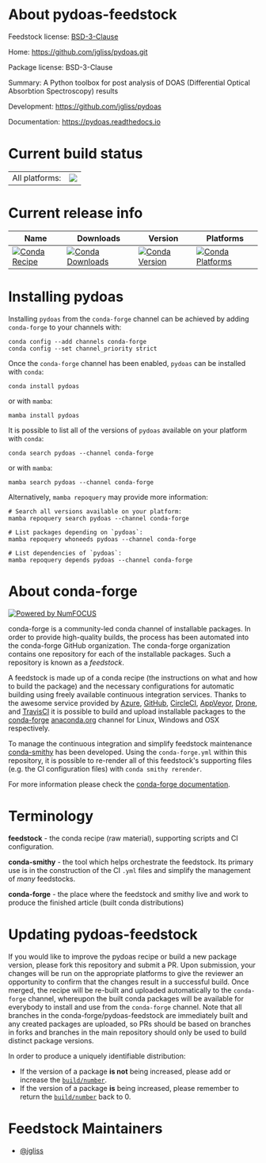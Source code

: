 About pydoas-feedstock
======================

Feedstock license: [BSD-3-Clause](https://github.com/conda-forge/pydoas-feedstock/blob/main/LICENSE.txt)

Home: https://github.com/jgliss/pydoas.git

Package license: BSD-3-Clause

Summary: A Python toolbox for post analysis of DOAS (Differential Optical Absorbtion Spectroscopy) results

Development: https://github.com/jgliss/pydoas

Documentation: https://pydoas.readthedocs.io

Current build status
====================


<table><tr><td>All platforms:</td>
    <td>
      <a href="https://dev.azure.com/conda-forge/feedstock-builds/_build/latest?definitionId=6783&branchName=main">
        <img src="https://dev.azure.com/conda-forge/feedstock-builds/_apis/build/status/pydoas-feedstock?branchName=main">
      </a>
    </td>
  </tr>
</table>

Current release info
====================

| Name | Downloads | Version | Platforms |
| --- | --- | --- | --- |
| [![Conda Recipe](https://img.shields.io/badge/recipe-pydoas-green.svg)](https://anaconda.org/conda-forge/pydoas) | [![Conda Downloads](https://img.shields.io/conda/dn/conda-forge/pydoas.svg)](https://anaconda.org/conda-forge/pydoas) | [![Conda Version](https://img.shields.io/conda/vn/conda-forge/pydoas.svg)](https://anaconda.org/conda-forge/pydoas) | [![Conda Platforms](https://img.shields.io/conda/pn/conda-forge/pydoas.svg)](https://anaconda.org/conda-forge/pydoas) |

Installing pydoas
=================

Installing `pydoas` from the `conda-forge` channel can be achieved by adding `conda-forge` to your channels with:

```
conda config --add channels conda-forge
conda config --set channel_priority strict
```

Once the `conda-forge` channel has been enabled, `pydoas` can be installed with `conda`:

```
conda install pydoas
```

or with `mamba`:

```
mamba install pydoas
```

It is possible to list all of the versions of `pydoas` available on your platform with `conda`:

```
conda search pydoas --channel conda-forge
```

or with `mamba`:

```
mamba search pydoas --channel conda-forge
```

Alternatively, `mamba repoquery` may provide more information:

```
# Search all versions available on your platform:
mamba repoquery search pydoas --channel conda-forge

# List packages depending on `pydoas`:
mamba repoquery whoneeds pydoas --channel conda-forge

# List dependencies of `pydoas`:
mamba repoquery depends pydoas --channel conda-forge
```


About conda-forge
=================

[![Powered by
NumFOCUS](https://img.shields.io/badge/powered%20by-NumFOCUS-orange.svg?style=flat&colorA=E1523D&colorB=007D8A)](https://numfocus.org)

conda-forge is a community-led conda channel of installable packages.
In order to provide high-quality builds, the process has been automated into the
conda-forge GitHub organization. The conda-forge organization contains one repository
for each of the installable packages. Such a repository is known as a *feedstock*.

A feedstock is made up of a conda recipe (the instructions on what and how to build
the package) and the necessary configurations for automatic building using freely
available continuous integration services. Thanks to the awesome service provided by
[Azure](https://azure.microsoft.com/en-us/services/devops/), [GitHub](https://github.com/),
[CircleCI](https://circleci.com/), [AppVeyor](https://www.appveyor.com/),
[Drone](https://cloud.drone.io/welcome), and [TravisCI](https://travis-ci.com/)
it is possible to build and upload installable packages to the
[conda-forge](https://anaconda.org/conda-forge) [anaconda.org](https://anaconda.org/)
channel for Linux, Windows and OSX respectively.

To manage the continuous integration and simplify feedstock maintenance
[conda-smithy](https://github.com/conda-forge/conda-smithy) has been developed.
Using the ``conda-forge.yml`` within this repository, it is possible to re-render all of
this feedstock's supporting files (e.g. the CI configuration files) with ``conda smithy rerender``.

For more information please check the [conda-forge documentation](https://conda-forge.org/docs/).

Terminology
===========

**feedstock** - the conda recipe (raw material), supporting scripts and CI configuration.

**conda-smithy** - the tool which helps orchestrate the feedstock.
                   Its primary use is in the construction of the CI ``.yml`` files
                   and simplify the management of *many* feedstocks.

**conda-forge** - the place where the feedstock and smithy live and work to
                  produce the finished article (built conda distributions)


Updating pydoas-feedstock
=========================

If you would like to improve the pydoas recipe or build a new
package version, please fork this repository and submit a PR. Upon submission,
your changes will be run on the appropriate platforms to give the reviewer an
opportunity to confirm that the changes result in a successful build. Once
merged, the recipe will be re-built and uploaded automatically to the
`conda-forge` channel, whereupon the built conda packages will be available for
everybody to install and use from the `conda-forge` channel.
Note that all branches in the conda-forge/pydoas-feedstock are
immediately built and any created packages are uploaded, so PRs should be based
on branches in forks and branches in the main repository should only be used to
build distinct package versions.

In order to produce a uniquely identifiable distribution:
 * If the version of a package **is not** being increased, please add or increase
   the [``build/number``](https://docs.conda.io/projects/conda-build/en/latest/resources/define-metadata.html#build-number-and-string).
 * If the version of a package **is** being increased, please remember to return
   the [``build/number``](https://docs.conda.io/projects/conda-build/en/latest/resources/define-metadata.html#build-number-and-string)
   back to 0.

Feedstock Maintainers
=====================

* [@jgliss](https://github.com/jgliss/)

